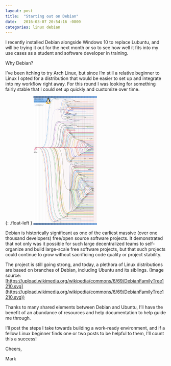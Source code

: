 ```yaml
---
layout: post
title:  "Starting out on Debian"
date:   2016-03-07 20:54:16 -0800
categories: linux debian
---
```

I recently installed Debian alongside Windows 10 to replace Lubuntu, and will be trying it out for the next month or so to see how well it fits into my use cases as a student and software developer in training.

Why Debian?

I’ve been itching to try Arch Linux, but since I’m still a relative beginner to Linux I opted for a distribution that would be easier to set up and integrate into my workflow right away.  For this round I was looking for something fairly stable that I could set up quickly and customize over time.

{: .float-left }
[![alt text](/images/20160307_debian_family_tree.jpg "Debian Family Tree")](https://upload.wikimedia.org/wikipedia/commons/6/69/DebianFamilyTree1210.svg)

Debian is historically significant as one of the earliest massive (over one thousand developers) free/open source software projects.  It demonstrated that not only was it possible for such large decentralized teams to self-organize and build large-scale free software projects, but that such projects could continue to grow without sacrificing code quality or project stability.

The project is still going strong, and today, a plethora of Linux distributions are based on branches of Debian, including Ubuntu and its siblings.  (Image source: [https://upload.wikimedia.org/wikipedia/commons/6/69/DebianFamilyTree1210.svg](https://upload.wikimedia.org/wikipedia/commons/6/69/DebianFamilyTree1210.svg))

Thanks to many shared elements between Debian and Ubuntu, I’ll have the benefit of an abundance of resources and help documentation to help guide me through.

I’ll post the steps I take towards building a work-ready environment, and if a fellow Linux beginner finds one or two posts to be helpful to them, I’ll count this a success!

Cheers,

Mark
